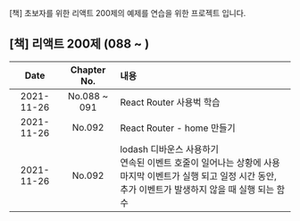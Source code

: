 [책] 초보자를 위한 리액트 200제의 예제를 연습을 위한 프로젝트 입니다.

## [책] 리액트 200제 (088 ~ )

|    Date    | Chapter No.  | 내용                                                                                                                                                                   |
| :--------: | :----------: | :--------------------------------------------------------------------------------------------------------------------------------------------------------------------- |
| 2021-11-26 | No.088 ~ 091 | React Router 사용벅 학습                                                                                                                                               |
| 2021-11-26 |    No.092    | React Router - home 만들기                                                                                                                                             |
| 2021-11-26 |    No.092    | lodash 디바운스 사용하기 <br/> 연속된 이벤트 호줄이 일어나는 상황에 사용 <br/> 마지막 이벤트가 실행 되고 일정 시간 동안, 추가 이벤트가 발생하지 않을 때 실행 되는 함수 |
